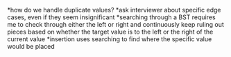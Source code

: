 *how do we handle duplicate values?
*ask interviewer about specific edge cases, even if they seem insignificant 
*searching through a BST requires me to check through either the left or right and continuously keep ruling out pieces based on whether the target value is to the left or the right of the current value
*insertion uses searching to find where the specific value would be placed